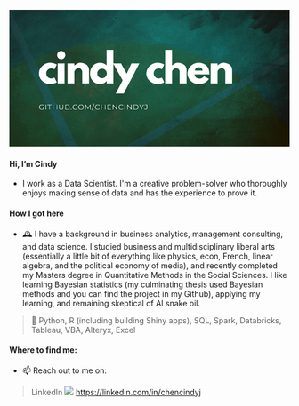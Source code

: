 ![Header](https://github.com/chencindyj/chencindyj/blob/6a48728b37d5c343a1c3f10debc3b64e87ee69bb/cindy%20chen.png "Header")

#### Hi, I’m Cindy 

- I work as a Data Scientist. I'm a creative problem-solver who thoroughly enjoys making sense of data and has the experience to prove it.

#### How I got here

- 🕰️ I have a background in business analytics, management consulting, and data science.  I studied business and multidisciplinary liberal arts (essentially a little bit of everything like physics, econ, French, linear algebra, and the political economy of media), and recently completed my Masters degree in Quantitative Methods in the Social Sciences. I like learning Bayesian statistics (my culminating thesis used Bayesian methods and you can find the project in my Github), applying my learning, and remaining skeptical of AI snake oil.

> :hammer: Python, R (including building Shiny apps), SQL, Spark, Databricks, Tableau, VBA, Alteryx, Excel

#### Where to find me:
- 📫 Reach out to me on:

> LinkedIn ![](https://raw.githubusercontent.com/MartinHeinz/MartinHeinz/master/linkedin-3-16.png) https://linkedin.com/in/chencindyj

<!---
chencindyj/chencindyj is a ✨ special ✨ repository because its `README.md` (this file) appears on your GitHub profile.
You can click the Preview link to take a look at your changes.
--->
